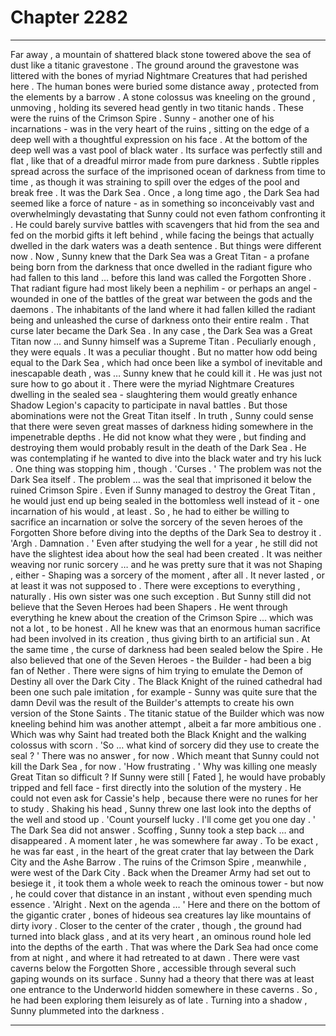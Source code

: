 
# Chapter 2282


---

Far away , a mountain of shattered black stone towered above the sea of dust like a titanic gravestone . The ground around the gravestone was littered with the bones of myriad Nightmare Creatures that had perished here . The human bones were buried some distance away , protected from the elements by a barrow .
A stone colossus was kneeling on the ground , unmoving , holding its severed head gently in two titanic hands .
These were the ruins of the Crimson Spire .
Sunny - another one of his incarnations - was in the very heart of the ruins , sitting on the edge of a deep well with a thoughtful expression on his face .
At the bottom of the deep well was a vast pool of black water . Its surface was perfectly still and flat , like that of a dreadful mirror made from pure darkness . Subtle ripples spread across the surface of the imprisoned ocean of darkness from time to time , as though it was straining to spill over the edges of the pool and break free .
It was the Dark Sea .
Once , a long time ago , the Dark Sea had seemed like a force of nature - as in something so inconceivably vast and overwhelmingly devastating that Sunny could not even fathom confronting it . He could barely survive battles with scavengers that hid from the sea and fed on the morbid gifts it left behind , while facing the beings that actually dwelled in the dark waters was a death sentence .
But things were different now .
Now , Sunny knew that the Dark Sea was a Great Titan - a profane being born from the darkness that once dwelled in the radiant figure who had fallen to this land … before this land was called the Forgotten Shore .
That radiant figure had most likely been a nephilim - or perhaps an angel - wounded in one of the battles of the great war between the gods and the daemons . The inhabitants of the land where it had fallen killed the radiant being and unleashed the curse of darkness onto their entire realm . That curse later became the Dark Sea .
In any case , the Dark Sea was a Great Titan now … and Sunny himself was a Supreme Titan .
Peculiarly enough , they were equals .
It was a peculiar thought .
But no matter how odd being equal to the Dark Sea , which had once been like a symbol of inevitable and inescapable death , was … Sunny knew that he could kill it .
He was just not sure how to go about it .
There were the myriad Nightmare Creatures dwelling in the sealed sea - slaughtering them would greatly enhance Shadow Legion's capacity to participate in naval battles . But those abominations were not the Great Titan itself .
In truth , Sunny could sense that there were seven great masses of darkness hiding somewhere in the impenetrable depths . He did not know what they were , but finding and destroying them would probably result in the death of the Dark Sea .
He was contemplating if he wanted to dive into the black water and try his luck .
One thing was stopping him , though .
'Curses . '
The problem was not the Dark Sea itself . The problem … was the seal that imprisoned it below the ruined Crimson Spire .
Even if Sunny managed to destroy the Great Titan , he would just end up being sealed in the bottomless well instead of it - one incarnation of his would , at least .
So , he had to either be willing to sacrifice an incarnation or solve the sorcery of the seven heroes of the Forgotten Shore before diving into the depths of the Dark Sea to destroy it .
'Argh . Damnation . '
Even after studying the well for a year , he still did not have the slightest idea about how the seal had been created . It was neither weaving nor runic sorcery … and he was pretty sure that it was not Shaping , either - Shaping was a sorcery of the moment , after all . It never lasted , or at least it was not supposed to .
There were exceptions to everything , naturally . His own sister was one such exception . But Sunny still did not believe that the Seven Heroes had been Shapers .
He went through everything he knew about the creation of the Crimson Spire … which was not a lot , to be honest .
All he knew was that an enormous human sacrifice had been involved in its creation , thus giving birth to an artificial sun . At the same time , the curse of darkness had been sealed below the Spire .
He also believed that one of the Seven Heroes - the Builder - had been a big fan of Nether . There were signs of him trying to emulate the Demon of Destiny all over the Dark City . The Black Knight of the ruined cathedral had been one such pale imitation , for example - Sunny was quite sure that the damn Devil was the result of the Builder's attempts to create his own version of the Stone Saints .
The titanic statue of the Builder which was now kneeling behind him was another attempt , albeit a far more ambitious one .
Which was why Saint had treated both the Black Knight and the walking colossus with scorn .
'So … what kind of sorcery did they use to create the seal ? '
There was no answer , for now .
Which meant that Sunny could not kill the Dark Sea , for now .
'How frustrating . '
Why was killing one measly Great Titan so difficult ? If Sunny were still [ Fated ], he would have probably tripped and fell face - first directly into the solution of the mystery .
He could not even ask for Cassie's help , because there were no runes for her to study .
Shaking his head , Sunny threw one last look into the depths of the well and stood up .
'Count yourself lucky . I'll come get you one day . '
The Dark Sea did not answer .
Scoffing , Sunny took a step back … and disappeared .
A moment later , he was somewhere far away . To be exact , he was far east , in the heart of the great crater that lay between the Dark City and the Ashe Barrow .
The ruins of the Crimson Spire , meanwhile , were west of the Dark City . Back when the Dreamer Army had set out to besiege it , it took them a whole week to reach the ominous tower - but now , he could cover that distance in an instant , without even spending much essence .
'Alright . Next on the agenda … '
Here and there on the bottom of the gigantic crater , bones of hideous sea creatures lay like mountains of dirty ivory . Closer to the center of the crater , though , the ground had turned into black glass , and at its very heart , an ominous round hole led into the depths of the earth .
That was where the Dark Sea had once come from at night , and where it had retreated to at dawn . There were vast caverns below the Forgotten Shore , accessible through several such gaping wounds on its surface .
Sunny had a theory that there was at least one entrance to the Underworld hidden somewhere in these caverns .
So , he had been exploring them leisurely as of late .
Turning into a shadow , Sunny plummeted into the darkness .

---

